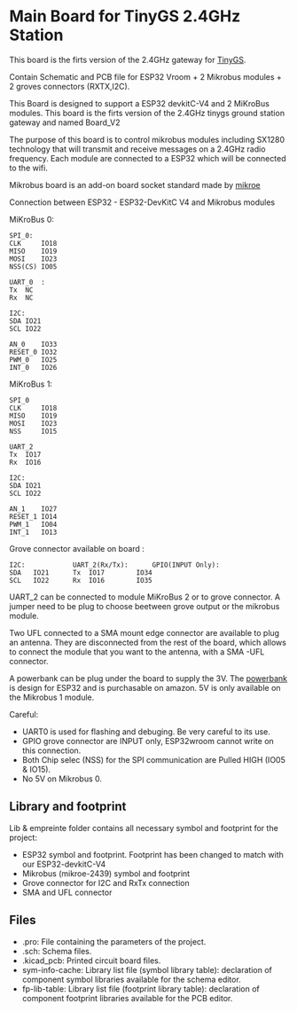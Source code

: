 # Main Board for TinyGS 2.4GHz Station

This board is the firts version of the 2.4GHz gateway for [TinyGS](https://tinygs.com/).

Contain Schematic and PCB file for ESP32 Vroom + 2 Mikrobus modules + 2 groves connectors (RXTX,I2C).

This Board is designed to support a ESP32 devkitC-V4 and 2 MiKroBus modules. This board is the firts version of the 2.4GHz tinygs ground station gateway and named Board_V2

The purpose of this board is to control mikrobus modules including SX1280 technology that will transmit and receive messages on a 2.4GHz radio frequency. Each module are connected to a ESP32 which will be connected to the wifi.

Mikrobus board is an add-on board socket standard made by [mikroe](https://www.mikroe.com/mikrobus)

Connection between ESP32 - ESP32-DevKitC V4 and Mikrobus modules

MiKroBus 0:
	 				 
	SPI_0:
	CLK 	IO18
	MISO	IO19
	MOSI	IO23
	NSS(CS)	IO05
	
	UART_0	:
	Tx	NC
	Rx	NC
	
	I2C:
	SDA	IO21
	SCL	IO22
	
	AN_0	IO33
	RESET_0 IO32
	PWM_0	IO25
	INT_0	IO26



MiKroBus 1: 				 
	
	SPI_0
	CLK 	IO18
	MISO	IO19
	MOSI	IO23
	NSS 	IO15
	
	UART_2
	Tx	IO17
	Rx	IO16
	
	I2C:
	SDA	IO21
	SCL	IO22
	
	AN_1	IO27
	RESET_1 IO14
	PWM_1	IO04
	INT_1	IO13



Grove connector available on board :


	I2C:			UART_2(Rx/Tx):		GPIO(INPUT Only):
	SDA   IO21		Tx	IO17		IO34
	SCL   IO22		Rx	IO16		IO35


UART_2 can be connected to module MiKroBus 2 or to grove connector. A jumper need to be plug to choose beetween grove output or the mikrobus module.



Two UFL connected to a SMA mount edge connector are available to plug an antenna. They are disconnected from the rest of the board, which allows to connect the module that you want to the antenna, with a SMA -UFL connector.

A powerbank can be plug under the board to supply the 3V. The [powerbank](https://www.amazon.com/Diymore-Lithium-Battery-Charging-Arduino/dp/B07SZKNST4) is design for ESP32 and is purchasable on amazon. 
5V is only available on the Mikrobus 1 module. 


Careful:
* UART0 is used for flashing and debuging. Be very careful to its use.
* GPIO grove connector are INPUT only, ESP32wroom cannot write on this connection.
* Both Chip selec (NSS) for the SPI communication are Pulled HIGH (IO05 & IO15).
* No 5V on Mikrobus 0. 

## Library and footprint

Lib & empreinte folder contains all necessary symbol and footprint for the project:
* ESP32 symbol and footprint. Footprint has been changed to match with our ESP32-devkitC-V4
* Mikrobus (mikroe-2439) symbol and footprint
* Grove connector for I2C and RxTx connection
* SMA and UFL connector



## Files
* .pro: File containing the parameters of the project.
* .sch: Schema files.
* .kicad_pcb: Printed circuit board files.
* sym-info-cache: Library list file (symbol library table): declaration of component symbol libraries available for the schema editor.
* fp-lib-table: Library list file (footprint library table): declaration of component footprint libraries available for the PCB editor.


